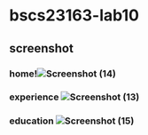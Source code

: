 # bscs23163-lab10
## screenshot
### home!![Screenshot (14)](https://github.com/Anish-163/bscs23163-lab10/assets/149463579/6ad55b89-8180-4c68-9984-18b52bd68be6)
### experience ![Screenshot (13)](https://github.com/Anish-163/bscs23163-lab10/assets/149463579/0778c863-bfad-4968-8a5f-15de8c3f1b1f)
### education ![Screenshot (15)](https://github.com/Anish-163/bscs23163-lab10/assets/149463579/5c830dd4-f81d-421c-baf3-98b40008ea21)
